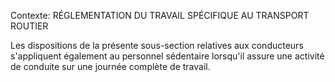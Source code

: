 Contexte: RÉGLEMENTATION DU TRAVAIL SPÉCIFIQUE AU TRANSPORT ROUTIER

Les dispositions de la présente sous-section relatives aux conducteurs s'appliquent également au personnel sédentaire lorsqu'il assure une activité de conduite sur une journée complète de travail.